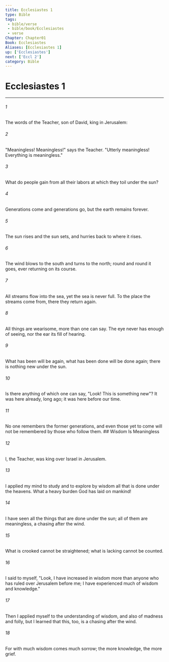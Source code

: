 ```yaml
---
title: Ecclesiastes 1
type: Bible
tags:
 - bible/verse
 - bible/book/Ecclesiastes
 - verse
Chapter: Chapter01
Book: Ecclesiastes
Aliases: [Ecclesiastes 1]
up: ['Ecclesiastes']
next: ['Eccl 2']
category: Bible
---
```

# Ecclesiastes 1

***


###### 1 
The words of the Teacher, son of David, king in Jerusalem: 

###### 2 
"Meaningless! Meaningless!" says the Teacher. "Utterly meaningless! Everything is meaningless." 

###### 3 
What do people gain from all their labors at which they toil under the sun? 

###### 4 
Generations come and generations go, but the earth remains forever. 

###### 5 
The sun rises and the sun sets, and hurries back to where it rises. 

###### 6 
The wind blows to the south and turns to the north; round and round it goes, ever returning on its course. 

###### 7 
All streams flow into the sea, yet the sea is never full. To the place the streams come from, there they return again. 

###### 8 
All things are wearisome, more than one can say. The eye never has enough of seeing, nor the ear its fill of hearing. 

###### 9 
What has been will be again, what has been done will be done again; there is nothing new under the sun. 

###### 10 
Is there anything of which one can say, "Look! This is something new"? It was here already, long ago; it was here before our time. 

###### 11 
No one remembers the former generations, and even those yet to come will not be remembered by those who follow them. ## Wisdom Is Meaningless 

###### 12 
I, the Teacher, was king over Israel in Jerusalem. 

###### 13 
I applied my mind to study and to explore by wisdom all that is done under the heavens. What a heavy burden God has laid on mankind! 

###### 14 
I have seen all the things that are done under the sun; all of them are meaningless, a chasing after the wind. 

###### 15 
What is crooked cannot be straightened; what is lacking cannot be counted. 

###### 16 
I said to myself, "Look, I have increased in wisdom more than anyone who has ruled over Jerusalem before me; I have experienced much of wisdom and knowledge." 

###### 17 
Then I applied myself to the understanding of wisdom, and also of madness and folly, but I learned that this, too, is a chasing after the wind. 

###### 18 
For with much wisdom comes much sorrow; the more knowledge, the more grief. 
